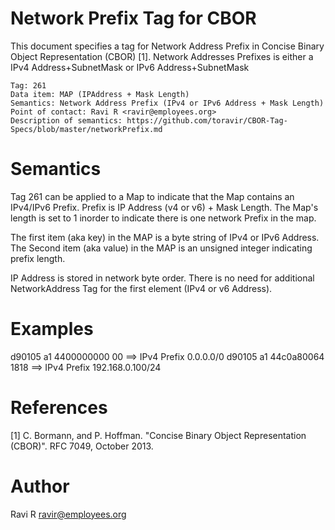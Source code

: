 # Network Prefix Tag for CBOR

This document specifies a tag for Network Address Prefix in Concise Binary Object Representation (CBOR) [1].
Network Addresses Prefixes is either a IPv4 Address+SubnetMask or IPv6 Address+SubnetMask

    Tag: 261
    Data item: MAP (IPAddress + Mask Length)
    Semantics: Network Address Prefix (IPv4 or IPv6 Address + Mask Length) 
    Point of contact: Ravi R <ravir@employees.org>
    Description of semantics: https://github.com/toravir/CBOR-Tag-Specs/blob/master/networkPrefix.md

# Semantics

Tag 261 can be applied to a Map to indicate that the Map contains an IPv4/IPv6 Prefix.
Prefix is IP Address (v4 or v6) + Mask Length. The Map's length is set to 1 inorder to
indicate there is one network Prefix in the map.

The first item (aka key)  in  the  MAP is a byte string of IPv4 or IPv6 Address. 
The Second item (aka value) in the MAP is an unsigned integer indicating prefix length.

IP Address is stored in network byte order. There is no need for additional NetworkAddress Tag for
the first element (IPv4 or v6 Address).

# Examples

d90105 a1 4400000000 00    ==> IPv4 Prefix 0.0.0.0/0
d90105 a1 44c0a80064 1818  ==> IPv4 Prefix 192.168.0.100/24

# References

[1] C. Bormann, and P. Hoffman. "Concise Binary Object Representation (CBOR)". RFC 7049, October 2013.

# Author

Ravi R <ravir@employees.org>

